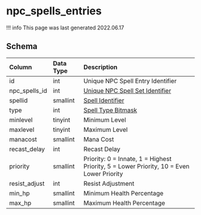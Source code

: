 # npc_spells_entries

!!! info
	This page was last generated 2022.06.17

## Schema

| Column | Data Type | Description |
| :--- | :--- | :--- |
| id | int | Unique NPC Spell Entry Identifier |
| npc_spells_id | int | [Unique NPC Spell Set Identifier](npc_spells.md) |
| spellid | smallint | [Spell Identifier](../../schema/spells/spells_new.md) |
| type | int | [Spell Type Bitmask](../../../../server/spells/spell-types) |
| minlevel | tinyint | Minimum Level |
| maxlevel | tinyint | Maximum Level |
| manacost | smallint | Mana Cost |
| recast_delay | int | Recast Delay |
| priority | smallint | Priority: 0 = Innate, 1 = Highest Priority, 5 = Lower Priority, 10 = Even Lower Priority |
| resist_adjust | int | Resist Adjustment |
| min_hp | smallint | Minimum Health Percentage |
| max_hp | smallint | Maximum Health Percentage |


